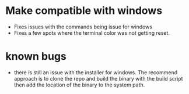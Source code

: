 # Make compatible with windows

- Fixes issues with the commands being issue for windows
- Fixes a few spots where the terminal color was not getting reset.

# known bugs
- there is still an issue with the installer for windows. The recommend approach is to clone the repo and build the binary with the build script then add the location of the binary to the system path.
